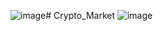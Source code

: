 ![image](https://github.com/user-attachments/assets/1478a19a-3971-44c9-9167-af1749ca4039)# Crypto_Market
![image](https://github.com/user-attachments/assets/78523212-104b-4556-958d-3a97583636ee)
